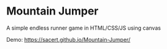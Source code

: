 # Mountain Jumper

A simple endless runner game in HTML/CSS/JS using canvas

Demo: https://sacert.github.io/Mountain-Jumper/
